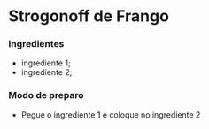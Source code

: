 # Strogonoff de Frango

### Ingredientes
- ingrediente 1;
- ingrediente 2;

### Modo de preparo
- Pegue o ingrediente 1 e coloque no ingrediente 2